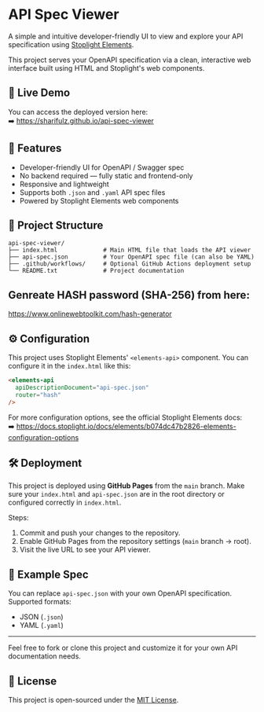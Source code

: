 # API Spec Viewer

A simple and intuitive developer-friendly UI to view and explore your API specification using [Stoplight Elements](https://docs.stoplight.io/docs/elements/b074dc47b2826-elements-configuration-options).

This project serves your OpenAPI specification via a clean, interactive web interface built using HTML and Stoplight's web components.

## 🔗 Live Demo

You can access the deployed version here:  
➡️ https://sharifulz.github.io/api-spec-viewer

## 🚀 Features

- Developer-friendly UI for OpenAPI / Swagger spec
- No backend required — fully static and frontend-only
- Responsive and lightweight
- Supports both `.json` and `.yaml` API spec files
- Powered by Stoplight Elements web components

## 📁 Project Structure

```
api-spec-viewer/
├── index.html             # Main HTML file that loads the API viewer
├── api-spec.json          # Your OpenAPI spec file (can also be YAML)
├── .github/workflows/     # Optional GitHub Actions deployment setup
└── README.txt             # Project documentation
```

## Genreate HASH password (SHA-256) from here:
https://www.onlinewebtoolkit.com/hash-generator

## ⚙️ Configuration

This project uses Stoplight Elements' `<elements-api>` component. You can configure it in the `index.html` like this:

```html
<elements-api
  apiDescriptionDocument="api-spec.json"
  router="hash"
/>
```

For more configuration options, see the official Stoplight Elements docs:  
➡️ https://docs.stoplight.io/docs/elements/b074dc47b2826-elements-configuration-options

## 🛠 Deployment

This project is deployed using **GitHub Pages** from the `main` branch. Make sure your `index.html` and `api-spec.json` are in the root directory or configured correctly in `index.html`.

Steps:
1. Commit and push your changes to the repository.
2. Enable GitHub Pages from the repository settings (`main` branch → root).
3. Visit the live URL to see your API viewer.

## 🧪 Example Spec

You can replace `api-spec.json` with your own OpenAPI specification. Supported formats:
- JSON (`.json`)
- YAML (`.yaml`)

---

Feel free to fork or clone this project and customize it for your own API documentation needs.

## 📜 License

This project is open-sourced under the [MIT License](LICENSE).
